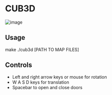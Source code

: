 # CUB3D

![image](https://github.com/user-attachments/assets/49f45c76-59e2-4cdb-96eb-0bafc9c0c34d)

## Usage

  make
  ./cub3d [PATH TO MAP FILES]

## Controls

- Left and right arrow keys or mouse for rotation
- W A S D keys for translation
- Spacebar to open and close doors
